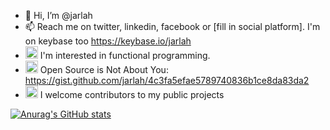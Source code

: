 - 👋 Hi, I’m @jarlah
- 📫 Reach me on twitter, linkedin, facebook or [fill in social platform]. I'm on keybase too https://keybase.io/jarlah
- <img src="https://user-images.githubusercontent.com/404102/139930241-d45d4ca0-d17f-4bd4-b211-0066e47548b9.png" width="20" height="20"> I'm interested in functional programming.
- <img src="https://github.com/user-attachments/assets/e9d34fb7-dc2d-4259-a06f-902c59fbd6bf" width="20" height="20"> Open Source is Not About You: https://gist.github.com/jarlah/4c3fa5efae5789740836b1ce8da83da2
- <img src="https://github.com/user-attachments/assets/e9d34fb7-dc2d-4259-a06f-902c59fbd6bf" width="20" height="20"> I welcome contributors to my public projects

[![Anurag's GitHub stats](https://github-readme-stats.vercel.app/api?username=jarlah&theme=dark)](https://github.com/anuraghazra/github-readme-stats)
